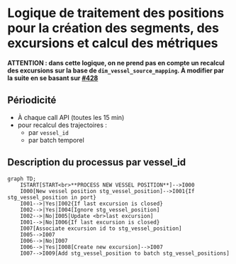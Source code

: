 # Logique de traitement des positions pour la création des segments, des excursions et calcul des métriques

**ATTENTION : dans cette logique, on ne prend pas en compte un recalcul des excursions sur la base de `dim_vessel_source_mapping`.
À modifier par la suite en se basant sur [#428](https://github.com/dataforgoodfr/12_bloom/pulls/428)**

## Périodicité
* À chaque call API (toutes les 15 min)
* pour recalcul des trajectoires :
    - par `vessel_id`
    - par batch temporel

## Description du processus par vessel_id

```mermaid
graph TD;
    ISTART[START<br>**PROCESS NEW VESSEL POSITION**]-->I000
    I000[New vessel position stg_vessel_position]-->I001{If stg_vessel_position in port}
    I001-->|Yes|I002{If last excursion is closed}
    I002-->|Yes|I004[Ignore stg_vessel_position]
    I002-->|No|I005[Update <br>last excursion]
    I001-->|No|I006{If last excursion is closed}
    I007[Associate excursion id to stg_vessel_position]
    I005-->I007
    I006-->|No|I007
    I006-->|Yes|I008[Create new excursion]-->I007
    I007-->I009[Add stg_vessel_position to batch stg_vessel_positions]
```

